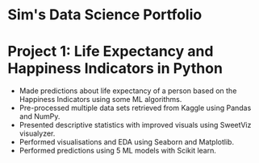 # Sim's Data Science Portfolio

# Project 1: Life Expectancy and Happiness Indicators in Python
* Made predictions about life expectancy of a person based on the Happiness Indicators using some ML algorithms.
* Pre-processed multiple data sets retrieved from Kaggle using Pandas and NumPy.
* Presented descriptive statistics with improved visuals using SweetViz visualyzer.
* Performed visualisations and EDA using Seaborn and Matplotlib.
* Performed predictions using 5 ML models with Scikit learn.

